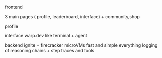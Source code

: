 frontend

3 main pages ( profile, leaderboard, interface) + community,shop

profile


interface
warp.dev like terminal + agent


backend
ignite + firecracker microVMs
fast and simple everything
logging of reasoning chains + step traces and tools

